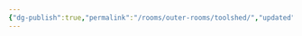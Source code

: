 ```yaml
---
{"dg-publish":true,"permalink":"/rooms/outer-rooms/toolshed/","updated":"2025-04-12T16:05:40.590+01:00"}
---
```

